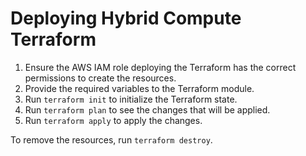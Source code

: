 # Deploying Hybrid Compute Terraform

1. Ensure the AWS IAM role deploying the Terraform has the correct permissions to create the resources.
2. Provide the required variables to the Terraform module.
3. Run `terraform init` to initialize the Terraform state.
4. Run `terraform plan` to see the changes that will be applied.
5. Run `terraform apply` to apply the changes.

To remove the resources, run `terraform destroy`.

